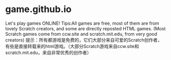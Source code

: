 # game.github.io
Let's play games ONLINE!
Tips:All games are free, most of them are from lovely Scratch creators, and some are directly reposted HTML games. (Most Scratch games come from ccw.site and scratch.mit.edu, from very good creators)
提示：所有都游戏是免费的，它们大部分来自可爱的Scratch创作者，有些是直接转载来的html游戏。（大部分Scratch游戏来自ccw.site和scratch.mit.edu，来自非常优秀的创作者）
